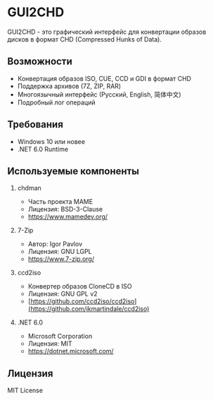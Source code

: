 # GUI2CHD

GUI2CHD - это графический интерфейс для конвертации образов дисков в формат CHD (Compressed Hunks of Data).

## Возможности

- Конвертация образов ISO, CUE, CCD и GDI в формат CHD
- Поддержка архивов (7Z, ZIP, RAR)
- Многоязычный интерфейс (Русский, English, 简体中文)
- Подробный лог операций

## Требования

- Windows 10 или новее
- .NET 6.0 Runtime

## Используемые компоненты

1. chdman
   - Часть проекта MAME
   - Лицензия: BSD-3-Clause
   - https://www.mamedev.org/

2. 7-Zip
   - Автор: Igor Pavlov
   - Лицензия: GNU LGPL
   - https://www.7-zip.org/

3. ccd2iso
   - Конвертер образов CloneCD в ISO
   - Лицензия: GNU GPL v2
   - [https://github.com/ccd2iso/ccd2iso](https://github.com/jkmartindale/ccd2iso)

4. .NET 6.0
   - Microsoft Corporation
   - Лицензия: MIT
   - https://dotnet.microsoft.com/

## Лицензия

MIT License
